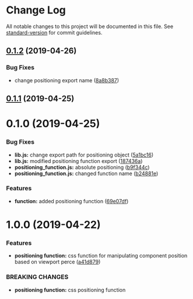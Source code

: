 # Change Log

All notable changes to this project will be documented in this file. See [standard-version](https://github.com/conventional-changelog/standard-version) for commit guidelines.

<a name="0.1.2"></a>
## [0.1.2](https://github.com/kilisio/css_plugins_lib/compare/v0.1.1...v0.1.2) (2019-04-26)


### Bug Fixes

* change positioning export name ([8a8b387](https://github.com/kilisio/css_plugins_lib/commit/8a8b387))



<a name="0.1.1"></a>
## [0.1.1](https://github.com/kilisio/css_plugins_lib/compare/v0.1.0...v0.1.1) (2019-04-25)



<a name="0.1.0"></a>
# 0.1.0 (2019-04-25)


### Bug Fixes

* **lib.js:** change export path for positioning object ([5a1bc16](https://github.com/kilisio/css_plugins_lib/commit/5a1bc16))
* **lib.js:** modified positioning function export ([187436a](https://github.com/kilisio/css_plugins_lib/commit/187436a))
* **positioning_function.js:** absolute positioning ([b9f344c](https://github.com/kilisio/css_plugins_lib/commit/b9f344c))
* **positioning_function.js:** changed function name ([b24881e](https://github.com/kilisio/css_plugins_lib/commit/b24881e))


### Features

* **function:** added positioning function ([69e07df](https://github.com/kilisio/css_plugins_lib/commit/69e07df))



<a name="1.0.0"></a>
# 1.0.0 (2019-04-22)


### Features

* **positioning function:** css function for manipulating component position based on viewport perce ([a41d879](https://github.com/kilisio/css_plugins_lib/commit/a41d879))


### BREAKING CHANGES

* **positioning function:** css positioning function
